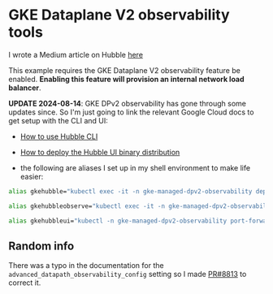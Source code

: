 # GKE Dataplane V2 observability tools

I wrote a Medium article on Hubble [here](https://medium.com/@glen.yu/using-hubble-with-gke-dataplane-v2-acb73d1291c6)

This example requires the GKE Dataplane V2 observability feature be enabled. **Enabling this feature will provision an internal network load balancer**.

**UPDATE 2024-08-14**: GKE DPv2 observability has gone through some updates since. So I'm just going to link the relevant Google Cloud docs to get setup with the CLI and UI:

- [How to use Hubble CLI](https://cloud.google.com/kubernetes-engine/docs/how-to/configure-dpv2-observability#configure-cli-binary-distribution)

- [How to deploy the Hubble UI binary distribution](https://cloud.google.com/kubernetes-engine/docs/how-to/configure-dpv2-observability#how_to_deploy_the_hubble_ui_binary_distribution)


- the following are aliases I set up in my shell environment to make life easier:
```sh
alias gkehubble="kubectl exec -it -n gke-managed-dpv2-observability deployment/hubble-relay -c hubble-cli -- hubble "

alias gkehubbleobserve="kubectl exec -it -n gke-managed-dpv2-observability deployment/hubble-relay -c hubble-cli -- hubble observe --follow --not --namespace kube-system --not --namespace gke-managed-dpv2-observability --not --namespace gke-managed-system "

alias gkehubbleui="kubectl -n gke-managed-dpv2-observability port-forward service/hubble-ui 16100:80 --address='127.0.0.1'"
```

## Random info
There was a typo in the documentation for the `advanced_datapath_observability_config` setting so I made [PR#8813](https://github.com/GoogleCloudPlatform/magic-modules/pull/8813) to correct it.
